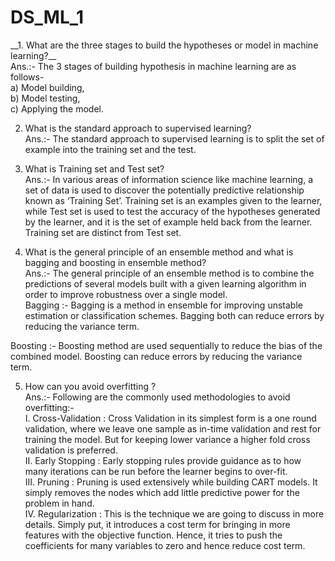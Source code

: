 # DS_ML_1

<p>
 __1.	What are the three stages to build the hypotheses or model in machine learning?__ <br/>
Ans.:-  The 3 stages of building hypothesis in machine learning are as follows-<br/>
a) Model building,<br/>
b) Model testing,<br/>
c) Applying the model.<br/>

2.	What is the standard approach to supervised learning?<br/>
Ans.:-  The standard approach to supervised learning is to split the set of example into the training set and the test.<br/>

3.	What is Training set and Test set?<br/>
Ans.:-  In various areas of information science like machine learning, a set of data is used to discover the potentially predictive relationship known as ‘Training Set’. Training set is an examples given to the learner, while Test set is used to test the accuracy of the hypotheses generated by the learner, and it is the set of example held back from the learner. Training set are distinct from Test set. 

4. What is the general principle of an ensemble method and what is bagging and
boosting in ensemble method?<br/>
Ans.:- The general principle of an ensemble method is to combine the predictions of several models built with a given learning algorithm in order to improve robustness over a single model.<br/>
 Bagging :- Bagging is a method in ensemble for improving unstable estimation or classification schemes. Bagging both can reduce errors by reducing the variance term.<br/>

Boosting :- Boosting method are used sequentially to reduce the bias of the combined model. Boosting can reduce errors by reducing the variance term.<br/>

 5.  How can you avoid overfitting ?<br/>
 Ans.:- Following are the commonly used methodologies  to avoid overfitting:-<br/>
 I.	Cross-Validation : Cross Validation in its simplest form is a one round validation, where we leave one sample as in-time validation and rest for training the model. But for keeping lower variance a higher fold cross validation is preferred.<br/>
 II.	Early Stopping : Early stopping rules provide guidance as to how many iterations can be run before the learner begins to over-fit.<br/>
 III.	Pruning : Pruning is used extensively while building CART models. It simply removes the nodes which add little predictive power for the problem in hand.<br/>
 IV.	Regularization : This is the technique we are going to discuss in more details. Simply put, it introduces a cost term for bringing in more features with the objective function. Hence, it tries to push the coefficients for many variables to zero and hence reduce cost term.<br/>






  </p>
